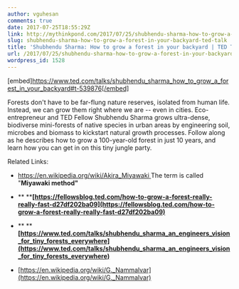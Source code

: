 ```yaml
---
author: vguhesan
comments: true
date: 2017-07-25T18:55:29Z
link: http://mythinkpond.com/2017/07/25/shubhendu-sharma-how-to-grow-a-forest-in-your-backyard-ted-talk/
slug: shubhendu-sharma-how-to-grow-a-forest-in-your-backyard-ted-talk
title: 'Shubhendu Sharma: How to grow a forest in your backyard | TED Talk'
url: /2017/07/25/shubhendu-sharma-how-to-grow-a-forest-in-your-backyard-ted-talk/
wordpress_id: 1528
---
```


[embed]https://www.ted.com/talks/shubhendu_sharma_how_to_grow_a_forest_in_your_backyard#t-539876[/embed]

Forests don't have to be far-flung nature reserves, isolated from human life. Instead, we can grow them right where we are -- even in cities. Eco-entrepreneur and TED Fellow Shubhendu Sharma grows ultra-dense, biodiverse mini-forests of native species in urban areas by engineering soil, microbes and biomass to kickstart natural growth processes. Follow along as he describes how to grow a 100-year-old forest in just 10 years, and learn how you can get in on this tiny jungle party.

Related Links:



	
  * [https://en.wikipedia.org/wiki/Akira_Miyawaki
](https://en.wikipedia.org/wiki/Akira_Miyawaki)The term is called "**Miyawaki method"**

	
  * ** ****[https://fellowsblog.ted.com/how-to-grow-a-forest-really-really-fast-d27df202ba09](https://fellowsblog.ted.com/how-to-grow-a-forest-really-really-fast-d27df202ba09)**

	
  * ** ****[https://www.ted.com/talks/shubhendu_sharma_an_engineers_vision_for_tiny_forests_everywhere](https://www.ted.com/talks/shubhendu_sharma_an_engineers_vision_for_tiny_forests_everywhere)**

	
  * [https://en.wikipedia.org/wiki/G._Nammalvar](https://en.wikipedia.org/wiki/G._Nammalvar)



